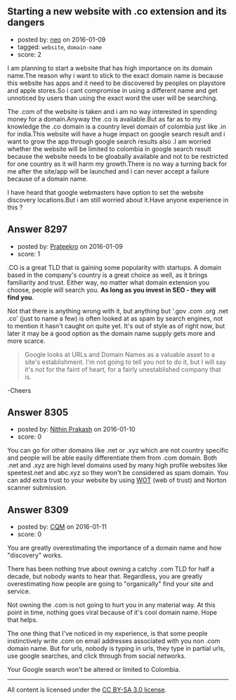 ## Starting a new website with .co extension and its dangers

- posted by: [neo](https://stackexchange.com/users/7603786/neo) on 2016-01-09
- tagged: `website`, `domain-name`
- score: 2

<p>I am planning to start a website that has high importance on its domain name.The reason why i want to stick to the exact domain name is because this website has apps and it need to be discovered by peoples on playstore and apple stores.So i cant compromise in using a different name and get unnoticed by users than using the exact word the user will be searching.</p>

<p>The .com of the website is taken and i am no way interested in spending money for a domain.Anyway the .co is available.But as far as to my knowledge the .co domain is a country level domain of colombia just like .in for india.This website will have a huge impact on google search result and i want to grow the app through google search results also .I am worried whether the website will be limited to colombia in google search result because the website needs to be gloabally available and not to be restricted for one country as it will harm my growth.There is no way a turning back for me after the site/app will be launched and i can never accept a failure because of a domain name.</p>

<p>I have heard that google webmasters have option to set the website discovery locations.But i am still worried about it.Have anyone experience in this ?</p>



## Answer 8297

- posted by: [Prateekro](https://stackexchange.com/users/3215506/prateekro) on 2016-01-09
- score: 1

<p>.CO is a great TLD that is gaining some popularity with startups.
A domain based in the company's country is a great choice as well, as it brings familiarity and trust.
Either way, no matter what domain extension you choose, people will search you. <strong>As long as you invest in SEO - they will find you</strong>.</p>

<p>Not that there is anything wrong with it, but anything but '.gov .com .org .net .co' (just to name a few) is often looked at as spam by search engines, not to mention it hasn't caught on quite yet. It's out of style as of right now, but later it may be a good option as the domain name supply gets more and more scarce. </p>

<blockquote>
  <p>Google looks at URLs and Domain Names as a valuable asset to a site's
  establishment. I'm not going to tell you not to do it, but I will say
  it's not for the faint of heart, for a fairly unestablished company
  that is.</p>
</blockquote>

<p>-Cheers</p>



## Answer 8305

- posted by: [Nithin Prakash](https://stackexchange.com/users/5957194/nithin-prakash) on 2016-01-10
- score: 0

<p>You can go for other domains like .net or .xyz which are not country specific and people will be able easily differentiate them from .com domain.  Both .net and .xyz are high level domains used by many high profile websites like speetest.net and abc.xyz so they won't be considered as spam domain. You can add extra trust to your website by using <a href="https://www.mywot.com/" rel="nofollow">WOT</a> (web of trust) and Norton scanner submission. </p>



## Answer 8309

- posted by: [CQM](https://stackexchange.com/users/376162/cqm) on 2016-01-11
- score: 0

<p>You are greatly overestimating the importance of a domain name and how "discovery" works.</p>

<p>There has been nothing true about owning a catchy .com TLD for half a decade, but nobody wants to hear that. Regardless, you are greatly overestimating how people are going to "organically" find your site and service. </p>

<p>Not owning the .com is not going to hurt you in any material way. At this point in time, nothing goes viral because of it's cool domain name. Hope that helps.</p>

<p>The one thing that I've noticed in my experience, is that some people instinctively write .com on email addresses associated with you non .com domain name. But for urls, nobody is typing in urls, they type in partial urls, use google searches, and click through from social networks. </p>

<p>Your Google search won't be altered or limited to Colombia. </p>




---

All content is licensed under the [CC BY-SA 3.0 license](https://creativecommons.org/licenses/by-sa/3.0/).
